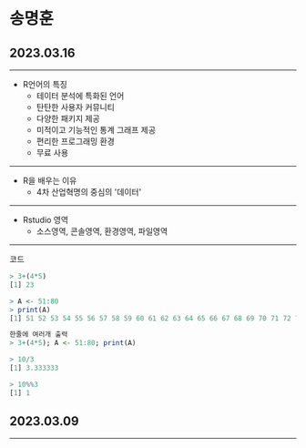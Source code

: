 # 송명훈

## 2023.03.16

---
* R언어의 특징  
     * 테이터 분석에 특화된 언어
     * 탄탄한 사용자 커뮤니티
     * 다양한 패키지 제공
     * 미적이고 기능적인 통계 그래프 제공
     * 편리한 프로그래밍 환경
     * 무료 사용
---
* R을 배우는 이유
     * 4차 산업혁명의 중심의 '데이터'
---
* Rstudio 영역
     * 소스영역,  콘솔영역, 환경영역, 파일영역
---
코드
```R
> 3+(4*5)
[1] 23

> A <- 51:80
> print(A)
[1] 51 52 53 54 55 56 57 58 59 60 61 62 63 64 65 66 67 68 69 70 71 72 73 74 75 76 77 78 79 80

한줄에 여러개 출력
> 3+(4*5); A <- 51:80; print(A)

> 10/3  
[1] 3.333333

> 10%%3
[1] 1
```


## 2023.03.09

---
```R


```

